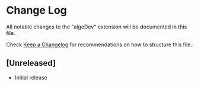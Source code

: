 # Change Log

All notable changes to the "algoDev" extension will be documented in this file.

Check [Keep a Changelog](http://keepachangelog.com/) for recommendations on how to structure this file.

## [Unreleased]

- Initial release